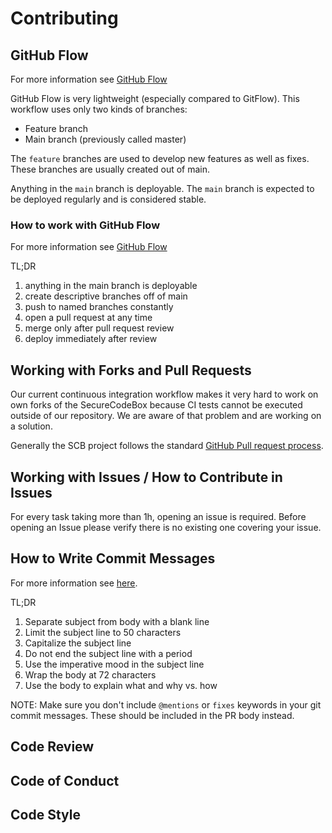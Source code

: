 # Contributing

## GitHub Flow

For more information see [GitHub Flow](https://githubflow.github.io/)

GitHub Flow is very lightweight (especially compared to GitFlow).
This workflow uses only two kinds of branches:

- Feature branch
- Main branch (previously called master)

The `feature` branches are used to develop new features as well as fixes.
These branches are usually created out of main.

Anything in the `main` branch is deployable.
The `main` branch is expected to be deployed regularly and is considered stable.

### How to work with GitHub Flow

For more information see [GitHub Flow](https://githubflow.github.io/)

TL;DR

1. anything in the main branch is deployable
2. create descriptive branches off of main
3. push to named branches constantly
4. open a pull request at any time
5. merge only after pull request review
6. deploy immediately after review

## Working with Forks and Pull Requests

Our current continuous integration workflow makes it very hard to work on own forks of the SecureCodeBox because CI tests cannot be executed outside of our repository. We are aware of that problem and are working on a solution.

Generally the SCB project follows the standard [GitHub Pull request process](https://docs.github.com/en/github/collaborating-with-issues-and-pull-requests/about-pull-requests).

## Working with Issues / How to Contribute in Issues

For every task taking more than 1h, opening an issue is required.
Before opening an Issue please verify there is no existing one covering your issue.

## How to Write Commit Messages

For more information see [here](https://chris.beams.io/posts/git-commit/).

TL;DR

1. Separate subject from body with a blank line
2. Limit the subject line to 50 characters
3. Capitalize the subject line
4. Do not end the subject line with a period
5. Use the imperative mood in the subject line
6. Wrap the body at 72 characters
7. Use the body to explain what and why vs. how

NOTE: Make sure you don't include `@mentions` or `fixes` keywords in your git commit messages. These should be included in the PR body instead.

## Code Review

## Code of Conduct

## Code Style


